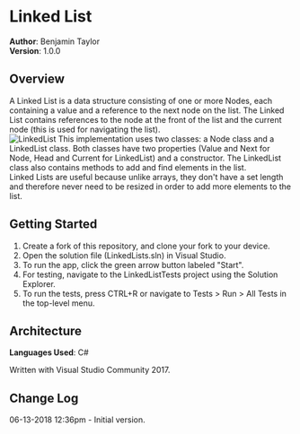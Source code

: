 # Linked List
**Author**: Benjamin Taylor  
**Version**: 1.0.0

## Overview
A Linked List is a data structure consisting of one or more Nodes, each containing a value and a reference to the next node on the list. The Linked List contains references to the node at the front of the list and the current node (this is used for navigating the list).  
![LinkedList](https://github.com/btaylor93/Data-Structures-and-Algorithms/raw/master/assets/linkedlist.jpg)
This implementation uses two classes: a Node class and a LinkedList class. Both classes have two properties (Value and Next for Node, Head and Current for LinkedList) and a constructor. The LinkedList class also contains methods to add and find elements in the list.  
Linked Lists are useful because unlike arrays, they don't have a set length and therefore never need to be resized in order to add more elements to the list.

## Getting Started
1. Create a fork of this repository, and clone your fork to your device.  
2. Open the solution file (LinkedLists.sln) in Visual Studio.
3. To run the app, click the green arrow button labeled "Start".
4. For testing, navigate to the LinkedListTests project using the Solution Explorer.
5. To run the tests, press CTRL+R or navigate to Tests > Run > All Tests in the top-level menu.

## Architecture
**Languages Used**: C#  

Written with Visual Studio Community 2017.

## Change Log
06-13-2018 12:36pm - Initial version.
